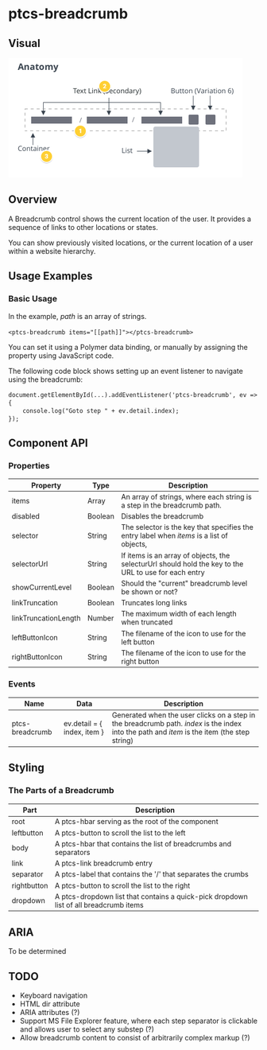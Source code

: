 # ptcs-breadcrumb

## Visual

<img src="img/breadcrumb.png">

## Overview
A Breadcrumb control shows the current location of the user. It provides a sequence of links to other locations or states.

You can show previously visited locations, or the current location of a user within a website hierarchy.


## Usage Examples

### Basic Usage

In the example, _path_ is an array of strings. 

`<ptcs-breadcrumb items="[[path]]"></ptcs-breadcrumb>
`

You can set it using a Polymer data binding, or manually by assigning the property using JavaScript code.


The following code block shows setting up an event listener to navigate using the breadcrumb:

```
document.getElementById(...).addEventListener('ptcs-breadcrumb', ev =>
{
    console.log("Goto step " + ev.detail.index);
});
```


## Component API

### Properties
| Property | Type | Description |
|----------|------|-------------|
|items | Array | An array of strings, where each string is a step in the breadcrumb path. |
|disabled|Boolean| Disables the breadcrumb |
|selector|String| The selector is the key that specifies the entry label when _items_ is a list of objects, |
|selectorUrl|String|If items is an array of objects, the selecturUrl should hold the key to the URL to use for each entry|
|showCurrentLevel|Boolean|Should the "current" breadcrumb level be shown or not?|
|linkTruncation|Boolean| Truncates long links |
|linkTruncationLength|Number| The maximum width of each length when truncated|
|leftButtonIcon|String| The filename of the icon to use for the left button|
|rightButtonIcon|String| The filename of the icon to use for the right button|

### Events

| Name | Data | Description |
|------|------|-------------|
| ptcs-breadcrumb | ev.detail = { index, item } | Generated when the user clicks on a step in the breadcrumb path. _index_ is the index into the path and _item_ is the item (the step string)|


## Styling

### The Parts of a Breadcrumb

| Part | Description |
|-----------|-------------|
|root|A ptcs-hbar serving as the root of the component|
|leftbutton| A ptcs-button to scroll the list to the left|
|body|A ptcs-hbar that contains the list of breadcrumbs and separators|
|link|A ptcs-link breadcrumb entry|
|separator| A ptcs-label that contains the '/' that separates the crumbs
|rightbutton|A ptcs-button to scroll the list to the right|
|dropdown|A ptcs-dropdown list that contains a quick-pick dropdown list of all breadcrumb items|




## ARIA

To be determined

## TODO
- Keyboard navigation
- HTML dir attribute
- ARIA attributes (?)
- Support MS File Explorer feature, where each step separator is clickable and allows user to select any substep (?)
- Allow breadcrumb content to consist of arbitrarily complex markup (?)
